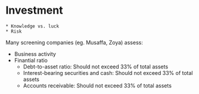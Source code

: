 # Investment

~~~admonish question title="Investing vs. gambling"
* Knowledge vs. luck
* Risk
~~~

Many screening companies (eg. Musaffa, Zoya) assess:
* Business activity
* Finantial ratio
  * Debt-to-asset ratio: Should not exceed 33% of total assets
  * Interest-bearing securities and cash: Should not exceed 33% of total assets
  * Accounts receivable: Should not exceed 33% of total assets
